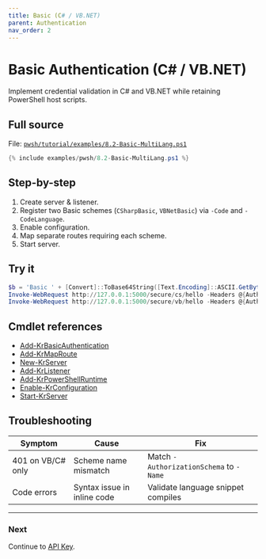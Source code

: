 ```yaml
---
title: Basic (C# / VB.NET)
parent: Authentication
nav_order: 2
---
```


# Basic Authentication (C# / VB.NET)

Implement credential validation in C# and VB.NET while retaining PowerShell host scripts.

## Full source

File: [`pwsh/tutorial/examples/8.2-Basic-MultiLang.ps1`][8.2-Basic-MultiLang.ps1]

```powershell
{% include examples/pwsh/8.2-Basic-MultiLang.ps1 %}
```

## Step-by-step

1. Create server & listener.
2. Register two Basic schemes (`CSharpBasic`, `VBNetBasic`) via `-Code` and `-CodeLanguage`.
3. Enable configuration.
4. Map separate routes requiring each scheme.
5. Start server.

## Try it

```powershell
$b = 'Basic ' + [Convert]::ToBase64String([Text.Encoding]::ASCII.GetBytes('admin:password'))
Invoke-WebRequest http://127.0.0.1:5000/secure/cs/hello -Headers @{Authorization=$b} | Select -Expand Content
Invoke-WebRequest http://127.0.0.1:5000/secure/vb/hello -Headers @{Authorization=$b} | Select -Expand Content
```

## Cmdlet references

- [Add-KrBasicAuthentication][Add-KrBasicAuthentication]
- [Add-KrMapRoute][Add-KrMapRoute]
- [New-KrServer][New-KrServer]
- [Add-KrListener][Add-KrListener]
- [Add-KrPowerShellRuntime][Add-KrPowerShellRuntime]
- [Enable-KrConfiguration][Enable-KrConfiguration]
- [Start-KrServer][Start-KrServer]

## Troubleshooting

| Symptom           | Cause                       | Fix                                     |
| ----------------- | --------------------------- | --------------------------------------- |
| 401 on VB/C# only | Scheme name mismatch        | Match `-AuthorizationSchema` to `-Name` |
| Code errors       | Syntax issue in inline code | Validate language snippet compiles      |

---

### Next

Continue to [API Key](./3.Api-Key).

[8.2-Basic-MultiLang.ps1]: /pwsh/tutorial/examples/8.2-Basic-MultiLang.ps1
[Add-KrBasicAuthentication]: /pwsh/cmdlets/Add-KrBasicAuthentication
[Add-KrMapRoute]: /pwsh/cmdlets/Add-KrMapRoute
[New-KrServer]: /pwsh/cmdlets/New-KrServer
[Add-KrListener]: /pwsh/cmdlets/Add-KrListener
[Add-KrPowerShellRuntime]: /pwsh/cmdlets/Add-KrPowerShellRuntime
[Enable-KrConfiguration]: /pwsh/cmdlets/Enable-KrConfiguration
[Start-KrServer]: /pwsh/cmdlets/Start-KrServer
